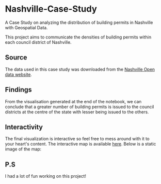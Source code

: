 # Nashville-Case-Study

A Case Study on analyzing the distribution of building permits in Nashville with Geospatial Data.

This project aims to communicate the densities of building permits within each council district of Nashville.

## Source

The data used in this case study was downloaded from the [Nashville Open data website](https://data.nashville.gov/).

## Findings

From the visualisation generated at the end of the notebook, we can conclude that a greater number of building permits is issued to the council districts at the centre of the state with lesser being issued to the others.

## Interactivity

The final visualization is interactive so feel free to mess around with it to your heart's content. The interactive map is available [here](nashville_permits_map.html).
Below is a static image of the map:
## P.S

I had a lot of fun working on this project!
